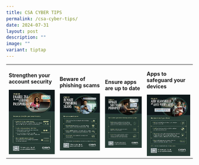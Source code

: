 ```yaml
---
title: CSA CYBER TIPS
permalink: /csa-cyber-tips/
date: 2024-07-31
layout: post
description: ""
image: ""
variant: tiptap
---
```

<table style="minWidth: 100px">
<colgroup>
<col>
<col>
<col>
<col>
</colgroup>
<tbody>
<tr>
<td rowspan="1" colspan="1">
<p><strong>Strengthen your account security</strong>
</p><a class="isomer-image-wrapper" href="/files/CSA%20Cyber%20Tips/CSA_Cyber_Tips__1_.pdf"><img style="width: 100%" height="auto" width="100%" alt="" src="/images/Public Education Materials/CSA Cyber Tips/CSA_Cyber_Tip_1.jpg"></a>
</td>
<td rowspan="1" colspan="1">
<p><strong>Beware of phishing scams</strong>
</p><a class="isomer-image-wrapper" href="/files/CSA%20Cyber%20Tips/CSA_Cyber_Tips__2_.pdf"><img style="width: 100%" height="auto" width="100%" alt="" src="/images/Public Education Materials/CSA Cyber Tips/CSA_Cyber_Tip_2.jpg"></a>
</td>
<td rowspan="1" colspan="1">
<p><strong>Ensure apps are up to date</strong>
</p><a class="isomer-image-wrapper" href="/files/CSA%20Cyber%20Tips/CSA_Cyber_Tips__3_.pdf"><img style="width: 100%" height="auto" width="100%" alt="" src="/images/Public Education Materials/CSA Cyber Tips/CSA_Cyber_Tip_3.jpg"></a>
</td>
<td rowspan="1" colspan="1">
<p><strong>Apps to safeguard your devices</strong>
</p><a class="isomer-image-wrapper" href="/files/CSA%20Cyber%20Tips/CSA_Cyber_Tips__4_.pdf"><img style="width: 100%" height="auto" width="100%" alt="" src="/images/Public Education Materials/CSA Cyber Tips/CSA_Cyber_Tip_4.jpg"></a>
</td>
</tr>
</tbody>
</table>
<p></p>